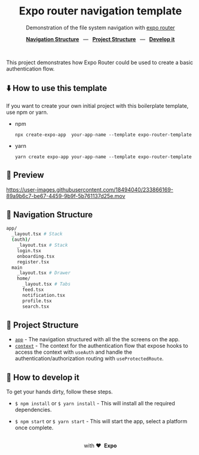 <div align="center">
  <h1>Expo router navigation template </h1>
  <p>Demonstration of the file system navigation with <a href="https://expo.github.io/router/docs/">expo router</a>
  <p>
    <a href="https://github.com/Chasty/expo-router-auth-navigation-template#-project-structure"><b>Navigation Structure</b></a>
    &ensp;&mdash;&ensp;
    <a href="https://github.com/Chasty/expo-router-auth-navigation-template#-how-to-use-it"><b>Project Structure</b></a>
    &ensp;&mdash;&ensp;
    <a href="https://github.com/Chasty/expo-router-auth-navigation-template#-how-to-customize-it"><b>Develop it</b></a>
  </p>
  <br/>
</div>

This project demonstrates how Expo Router could be used to create a basic authentication flow.

## ⬇️ How to use this template

If you want to create your own initial project with this boilerplate template, use npm or yarn.

- npm

  `npx create-expo-app  your-app-name --template expo-router-template`

- yarn

  `yarn create expo-app your-app-name --template expo-router-template`

## 📱 Preview

https://user-images.githubusercontent.com/18494040/233866169-89a9b6c7-be67-4459-9b9f-5b761137d25e.mov

## 🧭 Navigation Structure

```bash title="File System"
app/
  _layout.tsx # Stack
  (auth)/
    _layout.tsx # Stack
    login.tsx
    onboarding.tsx
    register.tsx
  main
    _layout.tsx # Drawer
    home/
      _layout.tsx # Tabs
      feed.tsx
      notification.tsx
      profile.tsx
      search.tsx
```

## 📁 Project Structure

- [`app`](./app) - The navigation structured with all the the screens on the app.
- [`context`](./context) - The context for the authentication flow that expose hooks to access the context with `useAuth` and handle the authentication/authorization routing with `useProtectedRoute`.

## 🚀 How to develop it

To get your hands dirty, follow these steps.

- `$ npm install` or `$ yarn install` - This will install all the required dependencies.

- `$ npm start` or `$ yarn start` - This will start the app, select a platform once complete.

<div align="center">
  <br />
  with&nbsp;❤️&nbsp;&nbsp;<strong>Expo</strong>
  <br />
</div>
